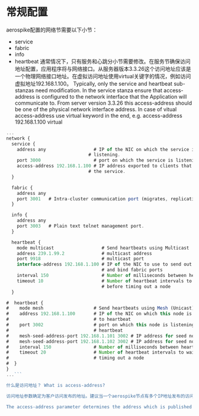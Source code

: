 # 常规配置

aerospike配置的网络节需要以下小节：
* service
* fabric
* info
* heartbeat
通常情况下，只有服务和心跳分小节需要修改。在服务节确保访问地址配置，应用程序将与网络接口。从服务器版本3.3.26这个访问地址应该是一个物理网络接口地址。在虚拟访问地址使用virtual关键字的情况，例如访问虚拟地址192.168.1.100。
Typically, only the service and heartbeat sub-stanzas need modification. In the service stanza ensure that access-address is configured to the network interface that the Application will communicate to. From server version 3.3.26 this access-address should be one of the physical network interface address. In case of vitual access-address use virtual keyword in the end, e.g. access-address 192.168.1.100 virtual

```javascript
...
network {
  service {
    address any                  # IP of the NIC on which the service is
                               # listening.
    port 3000                    # port on which the service is listening.
    access-address 192.168.1.100 # IP address exported to clients that access
                               # the service.
  }

  fabric {
    address any
    port 3001   # Intra-cluster communication port (migrates, replication, etc).
  }

  info {
    address any
    port 3003   # Plain text telnet management port.
  }

  heartbeat {
    mode multicast                  # Send heartbeats using Multicast
    address 239.1.99.2              # multicast address
    port 9918                       # multicast port
    interface-address 192.168.1.100 # IP of the NIC to use to send out heartbeat
                                    # and bind fabric ports
    interval 150                    # Number of milliseconds between heartbeats
    timeout 10                      # Number of heartbeat intervals to wait
                                    # before timing out a node
  }

#  heartbeat {
#    mode mesh                   # Send heartbeats using Mesh (Unicast) protocol
#    address 192.168.1.100       # IP of the NIC on which this node is listening
#                                # to heartbeat
#    port 3002                   # port on which this node is listening to
#                                # heartbeat
#    mesh-seed-address-port 192.168.1.101 3002 # IP address for seed node in the cluster
#    mesh-seed-address-port 192.168.1.102 3002 # IP address for seed node in the cluster
#    interval 150                # Number of milliseconds between heartbeats
#    timeout 20                  # Number of heartbeat intervals to wait before
#                                # timing out a node
#  }
}
...```

什么是访问地址？ What is access-address?

访问地址参数确定为客户访问发布的地址。建议当一个aerospike节点有多个IP地址发布的访问地址指向的配置所需的IP。

The access-address parameter determines the address which is published for client access. It is recommended when an Aerospike node has multiple IP addresses to publish an access-address pointing to desired IP in the config.